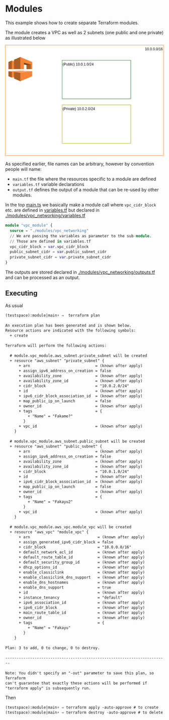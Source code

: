 # Modules

This example shows how to create separate Terraform modules. 

The module creates a VPC as well as 2 subnets (one public and one private)
as illustrated below

![vpc](vpc.png)


As specified earlier, file names can be arbitrary, however by 
convention people will  name:

* ``main.tf`` the file where the resources specific to a module are 
  defined
* ``variables.tf`` variable declarations
* ``output.tf`` defines the output of a module that can be re-used by 
  other modules.
  
In the top [main.ts](main.tf) we basically make a module call where 
``vpc_cidr_block`` etc. are defined in [variables.tf](variables.tf)
but declared in [./modules/vpc_networking/variables.tf](./modules/vpc_networking/variables.tf)
```terraform
module "vpc_module" {
  source = "./modules/vpc_networking"
  // We are passing the variables as parameter to the sub-module.
  // Those are defined in variables.tf
  vpc_cidr_block = var.vpc_cidr_block
  public_subnet_cidr = var.public_subnet_cidr
  private_subnet_cidr = var.private_subnet_cidr
}
```

The outputs are stored declared in 
[./modules/vpc_networking/outputs.tf](./modules/vpc_networking/outputs.tf)
and can be processed as an output. 

## Executing

As usual

```shell
(testspace):module|main⚡ ⇒  terraform plan                 

An execution plan has been generated and is shown below.
Resource actions are indicated with the following symbols:
  + create

Terraform will perform the following actions:

  # module.vpc_module.aws_subnet.private_subnet will be created
  + resource "aws_subnet" "private_subnet" {
      + arn                             = (known after apply)
      + assign_ipv6_address_on_creation = false
      + availability_zone               = (known after apply)
      + availability_zone_id            = (known after apply)
      + cidr_block                      = "10.0.2.0/24"
      + id                              = (known after apply)
      + ipv6_cidr_block_association_id  = (known after apply)
      + map_public_ip_on_launch         = false
      + owner_id                        = (known after apply)
      + tags                            = {
          + "Name" = "Fakame?"
        }
      + vpc_id                          = (known after apply)
    }

  # module.vpc_module.aws_subnet.public_subnet will be created
  + resource "aws_subnet" "public_subnet" {
      + arn                             = (known after apply)
      + assign_ipv6_address_on_creation = false
      + availability_zone               = (known after apply)
      + availability_zone_id            = (known after apply)
      + cidr_block                      = "10.0.1.0/24"
      + id                              = (known after apply)
      + ipv6_cidr_block_association_id  = (known after apply)
      + map_public_ip_on_launch         = false
      + owner_id                        = (known after apply)
      + tags                            = {
          + "Name" = "Fakayu2"
        }
      + vpc_id                          = (known after apply)
    }

  # module.vpc_module.aws_vpc.module_vpc will be created
  + resource "aws_vpc" "module_vpc" {
      + arn                              = (known after apply)
      + assign_generated_ipv6_cidr_block = false
      + cidr_block                       = "10.0.0.0/16"
      + default_network_acl_id           = (known after apply)
      + default_route_table_id           = (known after apply)
      + default_security_group_id        = (known after apply)
      + dhcp_options_id                  = (known after apply)
      + enable_classiclink               = (known after apply)
      + enable_classiclink_dns_support   = (known after apply)
      + enable_dns_hostnames             = (known after apply)
      + enable_dns_support               = true
      + id                               = (known after apply)
      + instance_tenancy                 = "default"
      + ipv6_association_id              = (known after apply)
      + ipv6_cidr_block                  = (known after apply)
      + main_route_table_id              = (known after apply)
      + owner_id                         = (known after apply)
      + tags                             = {
          + "Name" = "Fakayu"
        }
    }

Plan: 3 to add, 0 to change, 0 to destroy.

------------------------------------------------------------------------

Note: You didn't specify an "-out" parameter to save this plan, so Terraform
can't guarantee that exactly these actions will be performed if
"terraform apply" is subsequently run.

```
Then
```shell
(testspace):module|main⚡ ⇒ terraform apply -auto-approve # to create
(testspace):module|main⚡ ⇒ terraform destroy -auto-approve # to delete

```
